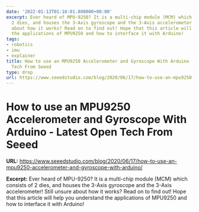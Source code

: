 ```yaml
---
date: '2022-01-13T01:10:01.800000+00:00'
excerpt: Ever heard of MPU-9250? It is a multi-chip module (MCM) which consists of
  2 dies, and houses the 3-Axis gyroscope and the 3-Axis accelerometer! Still unsure
  about how it works? Read on to find out! Hope that this article will help you understand
  the applications of MPU9250 and how to interface it with Arduino!
tags:
- robotics
- imu
- explainer
title: How to use an MPU9250 Accelerometer and Gyroscope With Arduino - Latest Open
  Tech From Seeed
type: drop
url: https://www.seeedstudio.com/blog/2020/06/17/how-to-use-an-mpu9250-accelerometer-and-gyroscope-with-arduino/
---
```


# How to use an MPU9250 Accelerometer and Gyroscope With Arduino - Latest Open Tech From Seeed

**URL:** https://www.seeedstudio.com/blog/2020/06/17/how-to-use-an-mpu9250-accelerometer-and-gyroscope-with-arduino/

**Excerpt:** Ever heard of MPU-9250? It is a multi-chip module (MCM) which consists of 2 dies, and houses the 3-Axis gyroscope and the 3-Axis accelerometer! Still unsure about how it works? Read on to find out! Hope that this article will help you understand the applications of MPU9250 and how to interface it with Arduino!

